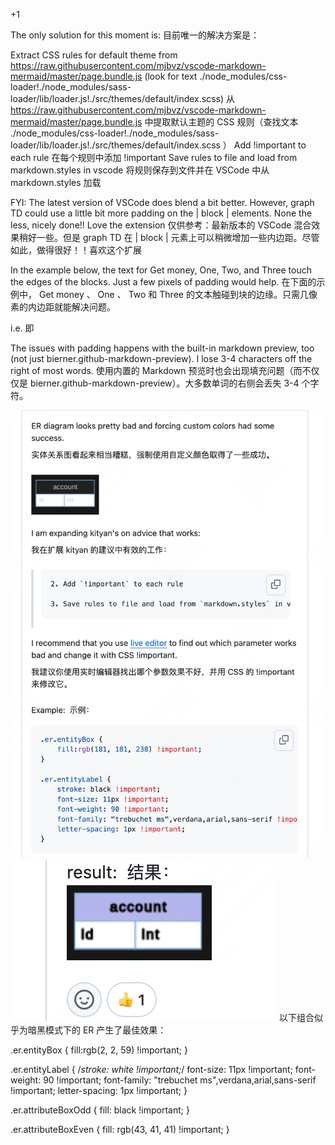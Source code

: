 
+1

The only solution for this moment is:
目前唯一的解决方案是：

Extract CSS rules for default theme from https://raw.githubusercontent.com/mjbvz/vscode-markdown-mermaid/master/page.bundle.js (look for text ./node_modules/css-loader!./node_modules/sass-loader/lib/loader.js!./src/themes/default/index.scss)
从 https://raw.githubusercontent.com/mjbvz/vscode-markdown-mermaid/master/page.bundle.js 中提取默认主题的 CSS 规则（查找文本 ./node_modules/css-loader!./node_modules/sass-loader/lib/loader.js!./src/themes/default/index.scss ）
Add !important to each rule
在每个规则中添加 !important
Save rules to file and load from markdown.styles in vscode
将规则保存到文件并在 VSCode 中从 markdown.styles 加载


FYI: The latest version of VSCode does blend a bit better. However, graph TD could use a little bit more padding on the | block | elements. None the less, nicely done!! Love the extension
仅供参考：最新版本的 VSCode 混合效果稍好一些。但是 graph TD 在 | block | 元素上可以稍微增加一些内边距。尽管如此，做得很好！！喜欢这个扩展

In the example below, the text for Get money, One, Two, and Three touch the edges of the blocks. Just a few pixels of padding would help.
在下面的示例中， Get money 、 One 、 Two 和 Three 的文本触碰到块的边缘。只需几像素的内边距就能解决问题。

i.e.  即


The issues with padding happens with the built-in markdown preview, too (not just bierner.github-markdown-preview). I lose 3-4 characters off the right of most words.
使用内置的 Markdown 预览时也会出现填充问题（而不仅仅是 bierner.github-markdown-preview）。大多数单词的右侧会丢失 3-4 个字符。


![alt text](images/image.png)
![alt text](images/image-1.png)
以下组合似乎为暗黑模式下的 ER 产生了最佳效果：

.er.entityBox {
    fill:rgb(2, 2, 59) !important;
}

.er.entityLabel {
    /*stroke: white !important;*/
    font-size: 11px !important;
    font-weight: 90 !important;
    font-family: "trebuchet ms",verdana,arial,sans-serif !important;
    letter-spacing: 1px !important;
}

.er.attributeBoxOdd {
    fill: black !important;
}

.er.attributeBoxEven {
    fill: rgb(43, 41, 41) !important;
}
